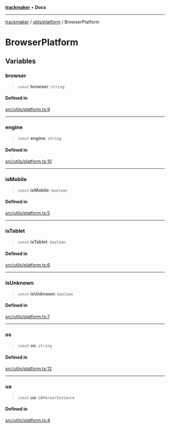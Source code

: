 [**trackmaker**](../../../README.md) • **Docs**

***

[trackmaker](../../../modules.md) / [utils/platform](../README.md) / BrowserPlatform

# BrowserPlatform

## Variables

### browser

> `const` **browser**: `string`

#### Defined in

[src/utils/platform.ts:9](https://github.com/Anson2251/trackmaker/blob/79fb765ba97780e527d64c6c60143ef30e165330/src/utils/platform.ts#L9)

***

### engine

> `const` **engine**: `string`

#### Defined in

[src/utils/platform.ts:10](https://github.com/Anson2251/trackmaker/blob/79fb765ba97780e527d64c6c60143ef30e165330/src/utils/platform.ts#L10)

***

### isMobile

> `const` **isMobile**: `boolean`

#### Defined in

[src/utils/platform.ts:5](https://github.com/Anson2251/trackmaker/blob/79fb765ba97780e527d64c6c60143ef30e165330/src/utils/platform.ts#L5)

***

### isTablet

> `const` **isTablet**: `boolean`

#### Defined in

[src/utils/platform.ts:6](https://github.com/Anson2251/trackmaker/blob/79fb765ba97780e527d64c6c60143ef30e165330/src/utils/platform.ts#L6)

***

### isUnknown

> `const` **isUnknown**: `boolean`

#### Defined in

[src/utils/platform.ts:7](https://github.com/Anson2251/trackmaker/blob/79fb765ba97780e527d64c6c60143ef30e165330/src/utils/platform.ts#L7)

***

### os

> `const` **os**: `string`

#### Defined in

[src/utils/platform.ts:12](https://github.com/Anson2251/trackmaker/blob/79fb765ba97780e527d64c6c60143ef30e165330/src/utils/platform.ts#L12)

***

### ua

> `const` **ua**: `UAParserInstance`

#### Defined in

[src/utils/platform.ts:4](https://github.com/Anson2251/trackmaker/blob/79fb765ba97780e527d64c6c60143ef30e165330/src/utils/platform.ts#L4)
